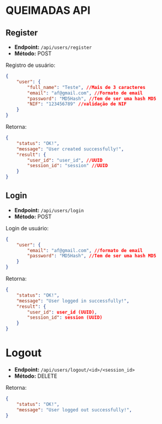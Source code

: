 # QUEIMADAS API

## Register

- **Endpoint:** `/api/users/register`
- **Método:** POST

Registro de usuário:
```json
{
    "user": {
        "full_name": "Teste", //Mais de 3 caracteres
        "email": "af@gmail.com", //Formato de email
        "password": "MD5Hash", //Tem de ser uma hash MD5
        "NIF": "123456789" //validação de NIF
    }
}
```
Retorna:
```json
{
    "status": "OK!",
    "message": "User created successfully!",
    "result": {
        "user_id": "user_id", //UUID
        "session_id": "session" //UUID
    }
}
```

## Login

- **Endpoint:** `/api/users/login`
- **Método:** POST

Login de usuário:
```json
{
    "user": {
        "email": "af@gmail.com", //formato de email
        "password": "MD5Hash", //Tem de ser uma hash MD5
    }
}
```
Retorna:
```json
{
    "status": "OK!",
    "message": "User logged in successfully!",
    "result": {
        "user_id": user_id (UUID),
        "session_id": session (UUID)
    }
}
```

# Logout

- **Endpoint:** `/api/users/logout/<id>/<session_id>`
- **Método:** DELETE

Retorna:
```json
{
    "status": "OK!",
    "message": "User logged out successfully!",
}
```
